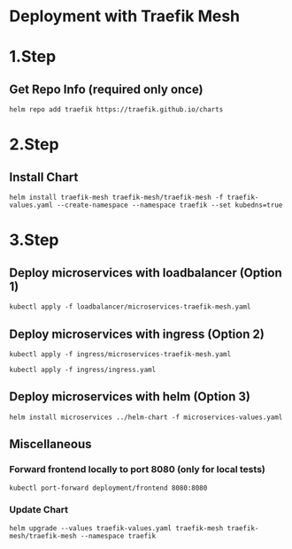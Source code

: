 # Deployment with Traefik Mesh

# 1.Step 

## Get Repo Info (required only once)
```
helm repo add traefik https://traefik.github.io/charts
```

# 2.Step 

## Install Chart
```
helm install traefik-mesh traefik-mesh/traefik-mesh -f traefik-values.yaml --create-namespace --namespace traefik --set kubedns=true
```

# 3.Step 

## Deploy microservices with loadbalancer (Option 1)
```
kubectl apply -f loadbalancer/microservices-traefik-mesh.yaml
```

## Deploy microservices with ingress (Option 2)
```
kubectl apply -f ingress/microservices-traefik-mesh.yaml

kubectl apply -f ingress/ingress.yaml
```

## Deploy microservices with helm (Option 3)
```
helm install microservices ../helm-chart -f microservices-values.yaml 
```
## Miscellaneous

### Forward frontend locally to port 8080 (only for local tests)
```
kubectl port-forward deployment/frontend 8080:8080
```

### Update Chart
```
helm upgrade --values traefik-values.yaml traefik-mesh traefik-mesh/traefik-mesh --namespace traefik
```
